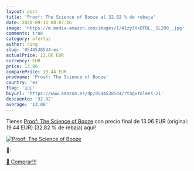 ```yaml
---
layout: post
title: 'Proof: The Science of Booze al 32.82 % de rebaja'
date: 2020-09-11 08:07:16
image: 'https://m.media-amazon.com/images/I/41zylHxDFBL._SL200_.jpg'
comments: true
category: ofertas
author: ring
slug: '0544538544-es'
actualPrice: 13.06 EUR
currency: EUR
price: 13.06
comparePrice: 19.44 EUR
prodname: 'Proof: The Science of Booze'
country: 'es'
flag: '🇪🇸'
buyurl: 'https://www.amazon.es/dp/0544538544/?tag=tolees-21'
descuento: '32.82'
average: '13.06'
---
```


Tienes [Proof: The Science of Booze](https://www.amazon.es/dp/0544538544/?tag=tolees-21) con precio final de  13.06 EUR (original: 19.44 EUR) (32.82 %  de rebaja) aqui!

[![Proof: The Science of Booze](https://m.media-amazon.com/images/I/41zylHxDFBL._SL200_.jpg)](https://www.amazon.es/dp/0544538544/?tag=tolees-21)

🔎:


[🛒 Comprar!!!](https://www.amazon.es/dp/0544538544/?tag=tolees-21)

